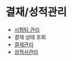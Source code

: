 # 결재/성적관리

* [시험팀 관리](https://github.com/wooritech/ilab-user-manual/tree/dc2557ca13b72c21cc07884c110e4e7920bff543/005결재성적관리/시험팀관리.md)
* 결재 상태 조회
* [결재관리](https://github.com/wooritech/ilab-user-manual/tree/dc2557ca13b72c21cc07884c110e4e7920bff543/005결재성적관리/결재관리.md)
* [성적서관리](https://github.com/wooritech/ilab-user-manual/tree/dc2557ca13b72c21cc07884c110e4e7920bff543/005결재성적관리/성적서관리.md)

